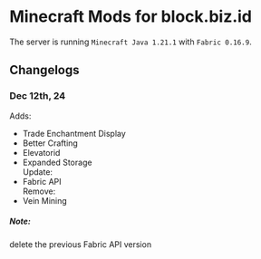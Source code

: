 # Minecraft Mods for block.biz.id
The server is running `Minecraft Java 1.21.1` with `Fabric 0.16.9`.

## Changelogs
### Dec 12th, 24
Adds:
- Trade Enchantment Display
- Better Crafting
- Elevatorid
- Expanded Storage  
Update:
- Fabric API  
Remove:
- Vein Mining
##### Note:
delete the previous Fabric API version
